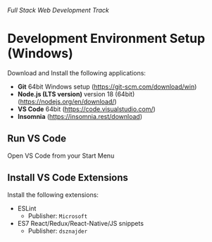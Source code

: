 _Full Stack Web Development Track_

# Development Environment Setup (Windows)

Download and Install the following applications:

- **Git** 64bit Windows setup (https://git-scm.com/download/win)
- **Node.js (LTS version)** version 18 (64bit) (https://nodejs.org/en/download/)
- **VS Code** 64bit (https://code.visualstudio.com/)
- **Insomnia** (https://insomnia.rest/download)

## Run VS Code

Open VS Code from your Start Menu

## Install VS Code Extensions

Install the following extensions:

- ESLint
  + Publisher: `Microsoft`
- ES7 React/Redux/React-Native/JS snippets
  + Publisher: `dsznajder`
